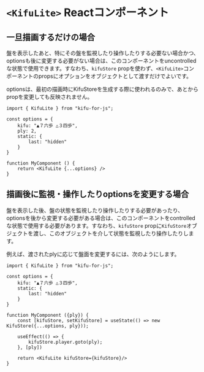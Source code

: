 # `<KifuLite>` Reactコンポーネント

## 一旦描画するだけの場合

盤を表示したあと、特にその盤を監視したり操作したりする必要ない場合かつ、optionsも後に変更する必要がない場合は、このコンポーネントをuncontrolledな状態で使用できます。すなわち、`kifuStore` propを使わず、`<KifuLite>`コンポーネントのpropsにオプションをオブジェクトとして渡すだけでよいです。

optionsは、最初の描画時にKifuStoreを生成する際に使われるのみで、あとからpropを変更しても反映されません。

```tsx
import { KifuLite } from "kifu-for-js";

const options = {
    kifu: "▲７六歩 △３四歩",
    ply: 2,
    static: {
        last: "hidden"
    }
}

function MyComponent () {
    return <KifuLite {...options} />
}
```

## 描画後に監視・操作したりoptionsを変更する場合

盤を表示した後、盤の状態を監視したり操作したりする必要があったり、optionsを後から変更する必要がある場合は、このコンポーネントをcontrolledな状態で使用する必要があります。すなわち、`kifuStore` propに`KifuStore`オブジェクトを渡し、このオブジェクトを介して状態を監視したり操作したりします。

例えば、渡されたplyに応じて盤面を変更するには、次のようにします。

```tsx
import { KifuLite } from "kifu-for-js";

const options = {
    kifu: "▲７六歩 △３四歩",
    static: {
        last: "hidden"
    }
}

function MyComponent ({ply}) {
    const [kifuStore, setKifuStore] = useState(() => new KifuStore({...options, ply}));
    
    useEffect(() => {
        kifuStore.player.goto(ply);
    }, [ply])
    
    return <KifuLite kifuStore={kifuStore}/>
}
```
